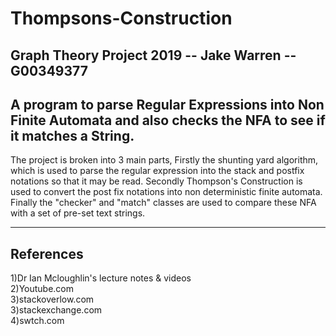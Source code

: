 # Thompsons-Construction
Graph Theory Project 2019 -- Jake Warren -- G00349377
--------------------------------------------
A program to parse Regular Expressions into Non Finite Automata and also checks the NFA to see if it matches a String.
--------------------------------------------

The project is broken into 3 main parts,  Firstly the shunting yard algorithm, which is used to parse the regular expression into 
the stack and postfix notations so that it may be read.  Secondly Thompson's Construction is used to convert the post fix notations into 
non deterministic finite automata.  Finally the "checker" and "match" classes are used to compare these NFA with a set of pre-set text strings.

--------------------------------------------
References
--------------------------------------------
1)Dr Ian Mcloughlin's lecture notes & videos  
2)Youtube.com  
3)stackoverlow.com  
3)stackexchange.com  
4)swtch.com  

